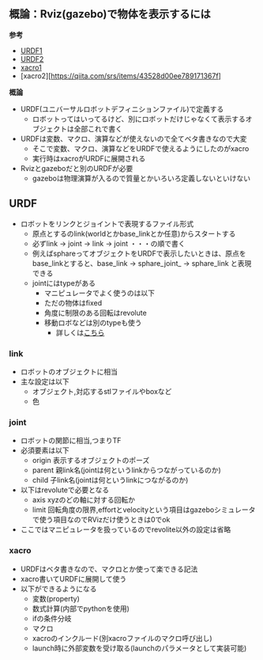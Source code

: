 ## 概論：Rviz(gazebo)で物体を表示するには
**参考**
- [URDF1](https://qiita.com/srs/items/35bbaadd6c4be1e39bb9)
- [URDF2](https://qiita.com/srs/items/77f378230bf856a3625c)
- [xacro1](https://qiita.com/srs/items/9ac7f2f6e47732bb7535)
- [xacro2][https://qiita.com/srs/items/43528d00ee789171367f]
  
**概論**
- URDF(ユニバーサルロボットデフィニションファイル)で定義する
  - ロボットってはいってるけど、別にロボットだけじゃなくて表示するオブジェクトは全部これで書く
- URDFは変数、マクロ、演算などが使えないので全てベタ書きなので大変
  - そこで変数、マクロ、演算などをURDFで使えるようにしたのがxacro
  - 実行時はxacroがURDFに展開される
- Rvizとgazeboだと別のURDFが必要
  - gazeboは物理演算が入るので質量とかいろいろ定義しないといけない

## URDF
- ロボットをリンクとジョイントで表現するファイル形式
  - 原点とするのlink(worldとかbase_linkとか任意)からスタートする
  - 必ずlink -> joint -> link -> joint ・・・の順で書く
  - 例えばsphareってオブジェクトをURDFで表示したいときは、原点をbase_linkとすると、base_link -> sphare_joint_ -> sphare_link と表現できる
  - jointにはtypeがある
    - マニピュレータでよく使うのは以下
    - ただの物体はfixed
    - 角度に制限のある回転はrevolute
    - 移動ロボなどは別のtypeも使う
      - 詳しくは[こちら](http://wiki.ros.org/urdf/XML/joint)

### link
- ロボットのオブジェクトに相当
- 主な設定は以下
  - オブジェクト,対応するstlファイルやboxなど
  - 色

### joint
- ロボットの関節に相当,つまりTF
- 必須要素は以下
  - origin  表示するオブジェクトのポーズ
  - parent  親link名(jointは何というlinkからつながっているのか)
  - child   子link名(jointは何というlinkにつながるのか)
- 以下はrevoluteで必要となる
  - axis    xyzのどの軸に対する回転か
  - limit   回転角度の限界,effortとvelocityという項目はgazeboシミュレータで使う項目なのでRVizだけ使うときは0でok
- ここではマニピュレータを扱っているのでrevolite以外の設定は省略

### xacro
- URDFはベタ書きなので、マクロとか使って楽できる記法
- xacro書いてURDFに展開して使う
- 以下ができるようになる
  - 変数(property)
  - 数式計算(内部でpythonを使用)
  - ifの条件分岐
  - マクロ
  - xacroのインクルード(別xacroファイルのマクロ呼び出し)
  - launch時に外部変数を受け取る(launchのパラメータとして実装可能)